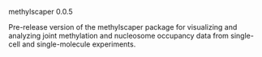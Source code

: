 methylscaper 0.0.5

Pre-release version of the methylscaper package for visualizing and analyzing joint methylation and nucleosome occupancy data from single-cell and single-molecule experiments.